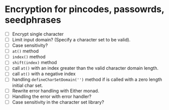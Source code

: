 # Encryption for pincodes, passowrds, seedphrases
- [ ] Encrypt single character
- [ ] Limit input domain? (Specify a character set to be valid).
- [ ] Case sensitivity?
- [ ] `at()` method
- [ ] `index()` method
- [ ] `shift(index)` method
- [ ] call `at()` with an index greater than the valid character domain length.
- [ ] call `at()` with a negative index 
- [ ] handling `defineCharSetDomain('')` method if is called with a zero length initial char set.
- [ ] Rewrite error handling with Either monad.
- [ ] Handling the error with error handler?
- [ ] Case sensitivity in the character set library?
